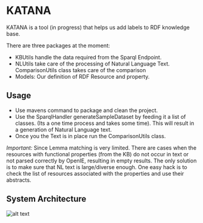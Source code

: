 # KATANA
KATANA is a tool (in progress) that helps us add labels to RDF knowledge base.

There are three packages at the moment:
* KBUtils handle the data required from the Sparql Endpoint.
* NLUtils take care of the processing of Natural Language Text. ComparisonUtils class takes care of the comparison
* Models: Our definition of RDF Resource and property.


## Usage
* Use mavens command to package and clean the project.
* Use the SparqlHandler generateSampleDataset by feeding it a list of classes. (Its a one time process and takes some time). This will result in a generation of Natural Language text.
* Once you the Text is in place run the ComparisonUtils class.

_Important:_  Since Lemma matching is very limited. There are cases when the resources with functional properties (from the KB) do not occur in text or not parsed correctly by OpenIE, resulting in empty results. The only solution is to make sure that NL text is large/diverse enough. One easy hack is to check the list of resources associated with the properties and use their abstracts.


## System Architecture
![alt text](https://github.com/Kunal-Jha/MA-INF-4222-Lab-SoSe2017/blob/master/Jha/KATANA/SysArc.jpg)
